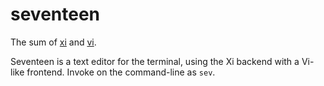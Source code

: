 # seventeen

The sum of [xi] and [vi].

Seventeen is a text editor for the terminal, using the Xi backend with a Vi-like
frontend. Invoke on the command-line as `sev`.

[xi]: https://google.github.io/xi-editor/
[vi]: https://en.wikipedia.org/wiki/Vi
